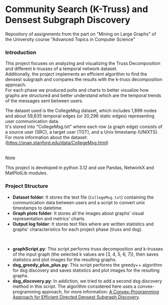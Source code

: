 # Community Search (K-Truss) and Densest Subgraph Discovery
Repository of assignments from the part on "Mining on Large Graphs" of the University course "Advanced Topics in Computer Science"

### Introduction
This project focuses on analyzing and visualizing the Truss Decomposition and different k-trusses of a temporal network dataset. <br/>
Additionally, the project implements an efficient algorithm to find the densest subgraph and compares the results with the k-truss decomposition approach. <br/>
For each phase we produced polts and charts to better visualize how graphs are structured and better understand which are the temporal trends of the messages sent between users. <br/>

The dataset used is the CollegeMsg dataset, which includes 1,899 nodes and about 59,835 temporal edges (or 20,296 static edges) representing user communication data. <br/>
It's stored into "CollegeMsg.txt" where each row (a graph edge) consists of a source user (SRC), a target user (TGT), and a Unix timestamp (UNIXTS). <br/>
For more information about the dataset: (https://snap.stanford.edu/data/CollegeMsg.html) <br/>
<br/>
> [!NOTE]
> This project is developed in python 3.12 and use Pandas, NetworkX and MatPlotLib modules.

### Project Structure

- **Dataset folder**: It stores the text file (`CollegeMsg.txt`) containing the communication data between users and a script to convert unix timestamps to datetime.
- **Graph plots folder**: It stores all the images about graphs' visual representation and metrics' charts.
- **Output log folder**: It stores text files where are written statistics and graphs' characteristics for each project phase (truss and dsg).
<br/>

- **graphScript.py**: This script performs truss decomposition and k-trusses of the input graph (the selected k values are [3, 4, 5, 6, 7]), then saves statistics and plot images for the resulting graphs.
- **dsg_greedy_plus_plus.py**: This script performs the greedy++ algorithm for dsg discovery and saves statistics and plot images for the resulting graphs.
- **dsg_discovery.py**: In addiction, we tried to add a second dsg discovery method in this script. The algorithm considered here uses a convex-programming approach, for more information: [A Convex-Programming Approach for Efficient Directed Densest Subgraph Discovery](https://dl.acm.org/doi/10.1145/3514221.3517837).

